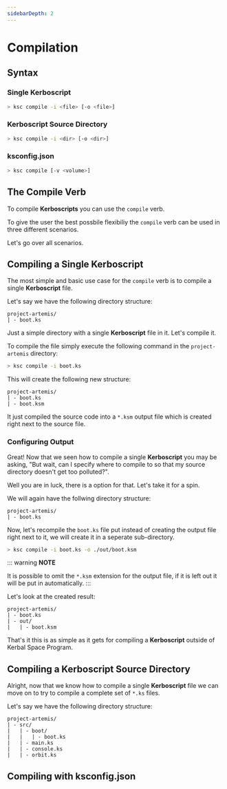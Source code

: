 ```yaml
---
sidebarDepth: 2
---
```


# Compilation

## Syntax

### Single Kerboscript

```bash
> ksc compile -i <file> [-o <file>]
```

### Kerboscript Source Directory

```bash
> ksc compile -i <dir> [-o <dir>]
```

### ksconfig.json

```bash
> ksc compile [-v <volume>]
```

## The Compile Verb

To compile **Kerboscripts** you can use the `compile` verb.

To give the user the best possbile flexibiliy the `compile` verb can be used in three different scenarios.

Let's go over all scenarios.

## Compiling a Single Kerboscript

The most simple and basic use case for the `compile` verb is to compile a single **Kerboscript** file.

Let's say we have the following directory structure:

```
project-artemis/
| - boot.ks
```

Just a simple directory with a single **Kerboscript** file in it. Let's compile it.

To compile the file simply execute the following command in the `project-artemis` directory:

```bash
> ksc compile -i boot.ks
```

This will create the following new structure:

```
project-artemis/
| - boot.ks
| - boot.ksm
```

It just compiled the source code into a `*.ksm` output file which is created right next to the source file.

### Configuring Output

Great! Now that we seen how to compile a single **Kerboscript** you may be asking, "But wait, can I specify where to compile to so that my source directory doesn't get too polluted?".

Well you are in luck, there is a option for that. Let's take it for a spin.

We will again have the follwing directory structure:

```
project-artemis/
| - boot.ks
```

Now, let's recompile the `boot.ks` file put instead of creating the output file right next to it, we will create it in a seperate sub-directory.

```bash
> ksc compile -i boot.ks -o ./out/boot.ksm
```

::: warning
**NOTE**

It is possible to omit the `*.ksm` extension for the output file, if it is left out it will be put in automatically.
:::

Let's look at the created result:

```
project-artemis/
| - boot.ks
| - out/
|   | - boot.ksm
```

That's it this is as simple as it gets for compiling a **Kerboscript** outside of Kerbal Space Program.

## Compiling a Kerboscript Source Directory

Alright, now that we know how to compile a single **Kerboscript** file we can move on to try to compile a complete set of `*.ks` files.

Let's say we have the following directory structure:

```
project-artemis/
| - src/
|   | - boot/
|   |   | - boot.ks
|   | - main.ks
|   | - console.ks
|   | - orbit.ks
```

## Compiling with ksconfig.json